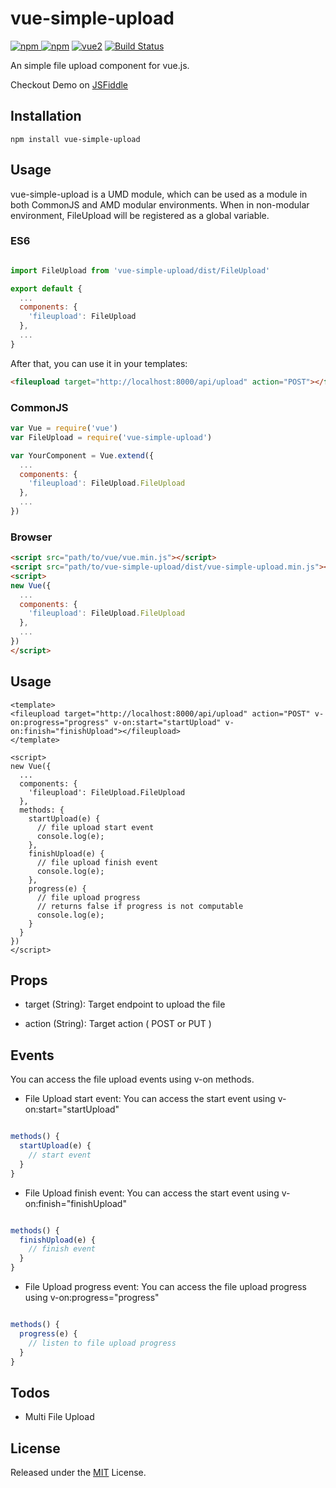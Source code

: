 # vue-simple-upload

[![npm](https://img.shields.io/npm/v/vue-simple-upload.svg) ![npm](https://img.shields.io/npm/dm/vue-simple-upload.svg)](https://www.npmjs.com/package/vue-simple-upload)
[![vue2](https://img.shields.io/badge/vue-2.x-brightgreen.svg)](https://vuejs.org/)
[![Build Status](https://secure.travis-ci.org/saivarunk/vue-simple-upload.png?branch=master)](https://travis-ci.org/saivarunk/vue-simple-upload)

An simple file upload component for vue.js.

Checkout Demo on [JSFiddle](https://jsfiddle.net/saivarunk/o9vwjnar/)

## Installation

`npm install vue-simple-upload`

## Usage
vue-simple-upload is a UMD module, which can be used as a module in both CommonJS and AMD modular environments.
When in non-modular environment, FileUpload will be registered as a global variable.</p>

### ES6
```js

import FileUpload from 'vue-simple-upload/dist/FileUpload'

export default {
  ...
  components: {
    'fileupload': FileUpload
  },
  ...
}
```
After that, you can use it in your templates:

```html
<fileupload target="http://localhost:8000/api/upload" action="POST"></fileupload>
```

### CommonJS
```js
var Vue = require('vue')
var FileUpload = require('vue-simple-upload')

var YourComponent = Vue.extend({
  ...
  components: {
    'fileupload': FileUpload.FileUpload
  },
  ...
})
```

### Browser

```html
<script src="path/to/vue/vue.min.js"></script>
<script src="path/to/vue-simple-upload/dist/vue-simple-upload.min.js"></script>
<script>
new Vue({
  ...
  components: {
    'fileupload': FileUpload.FileUpload
  },
  ...
})
</script>
```
## Usage 

```vue
<template>
<fileupload target="http://localhost:8000/api/upload" action="POST" v-on:progress="progress" v-on:start="startUpload" v-on:finish="finishUpload"></fileupload>
</template>

<script>
new Vue({
  ...
  components: {
    'fileupload': FileUpload.FileUpload
  },
  methods: {
    startUpload(e) {
      // file upload start event
      console.log(e);
    },
    finishUpload(e) {
      // file upload finish event
      console.log(e);
    },
    progress(e) {
      // file upload progress
      // returns false if progress is not computable
      console.log(e);
    }
  }
})
</script>
```

## Props

 - target (String):
   Target endpoint to upload the file

 - action (String):
   Target action ( POST or PUT )


## Events

You can access the file upload events using v-on methods.

- File Upload start event:
  You can access the start event using v-on:start="startUpload"

```js

methods() {
  startUpload(e) {
    // start event
  }
}

```

- File Upload finish event:
  You can access the start event using v-on:finish="finishUpload"

```js

methods() {
  finishUpload(e) {
    // finish event
  }
}

```

- File Upload progress event:
  You can access the file upload progress using v-on:progress="progress"

```js

methods() {
  progress(e) {
    // listen to file upload progress
  }
}

```

## Todos

- Multi File Upload

## License

Released under the [MIT](LICENCE) License.
